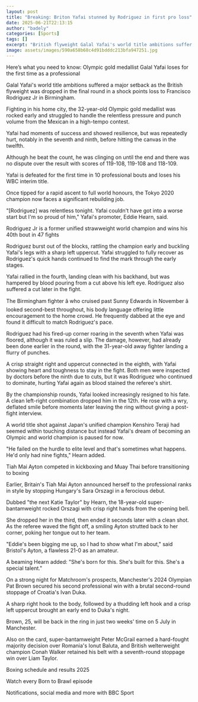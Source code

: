 ```yaml
---
layout: post
title: "Breaking: Briton Yafai stunned by Rodriguez in first pro loss"
date: 2025-06-21T22:13:15
author: "badely"
categories: [Sports]
tags: []
excerpt: "British flyweight Galal Yafai's world title ambitions suffer a major setback in a shock points loss to Francisco Rodriguez Jr in Birmingham."
image: assets/images/590a658b68c4d91bdddc213bfa947251.jpg
---
```


Here’s what you need to know: Olympic gold medallist Galal Yafai loses for the first time as a professional

Galal Yafai's world title ambitions suffered a major setback as the British flyweight was dropped in the final round in a shock points loss to Francisco Rodriguez Jr in Birmingham.

Fighting in his home city, the 32-year-old Olympic gold medallist was rocked early and struggled to handle the relentless pressure and punch volume from the Mexican in a high-tempo contest.

Yafai had moments of success and showed resilience, but was repeatedly hurt, notably in the seventh and ninth, before hitting the canvas in the twelfth.

Although he beat the count, he was clinging on until the end and there was no dispute over the result with scores of 119-108, 119-108 and 118-109.

Yafai is defeated for the first time in 10 professional bouts and loses his WBC interim title. 

Once tipped for a rapid ascent to full world honours, the Tokyo 2020 champion now faces a significant rebuilding job.

"[Rodriguez] was relentless tonight. Yafai couldn't have got into a worse start but I'm so proud of him," Yafai's promoter, Eddie Hearn, said. 

Rodriguez Jr is a former unified strawweight world champion and wins his 40th bout in 47 fights

Rodriguez burst out of the blocks, rattling the champion early and buckling Yafai's legs with a sharp left uppercut. Yafai struggled to fully recover as Rodriguez's quick hands continued to find the mark through the early stages.

Yafai rallied in the fourth, landing clean with his backhand, but was hampered by blood pouring from a cut above his left eye. Rodriguez also suffered a cut later in the fight.

The Birmingham fighter â who cruised past Sunny Edwards in November â looked second-best throughout, his body language offering little encouragement to the home crowd. He frequently dabbed at the eye and found it difficult to match Rodriguez's pace.

Rodriguez had his fired-up corner roaring in the seventh when Yafai was floored, although it was ruled a slip. The damage, however, had already been done earlier in the round, with the 31-year-old away fighter landing a flurry of punches. 

A crisp straight right and uppercut connected in the eighth, with Yafai showing heart and toughness to stay in the fight. Both men were inspected by doctors before the ninth due to cuts, but it was Rodriguez who continued to dominate, hurting Yafai again as blood stained the referee's shirt.

By the championship rounds, Yafai looked increasingly resigned to his fate. A clean left-right combination dropped him in the 12th. He rose with a wry, deflated smile before moments later leaving the ring without giving a post-fight interview.

A world title shot against Japan's unified champion Kenshiro Teraji had seemed within touching distance but instead Yafai's dream of becoming an Olympic and world champion is paused for now.

"He failed on the hurdle to elite level and that's sometimes what happens. He'd only had nine fights," Hearn added. 

Tiah Mai Ayton competed in kickboxing and Muay Thai before transitioning to boxing

Earlier, Britain's Tiah Mai Ayton announced herself to the professional ranks in style by stopping Hungary's Sara Orszagi in a ferocious debut.

Dubbed "the next Katie Taylor" by Hearn, the 18-year-old super-bantamweight rocked Orszagi with crisp right hands from the opening bell.

She dropped her in the third, then ended it seconds later with a clean shot. As the referee waved the fight off, a smiling Ayton strutted back to her corner, poking her tongue out to her team.

"Eddie's been bigging me up, so I had to show what I'm about," said Bristol's Ayton, a flawless 21-0 as an amateur.

A beaming Hearn added: "She's born for this. She's built for this. She's a special talent."

On a strong night for Matchroom's prospects, Manchester's 2024 Olympian Pat Brown secured his second professional win with a brutal second-round stoppage of Croatia's Ivan Duka. 

A sharp right hook to the body, followed by a thudding left hook and a crisp left uppercut brought an early end to Duka's night.

Brown, 25, will be back in the ring in just two weeks' time on 5 July in Manchester.

Also on the card, super-bantamweight Peter McGrail earned a hard-fought majority decision over Romania's Ionut Baluta, and British welterweight champion Conah Walker retained his belt with a seventh-round stoppage win over Liam Taylor.

Boxing schedule and results 2025

Watch every Born to Brawl episode

Notifications, social media and more with BBC Sport

